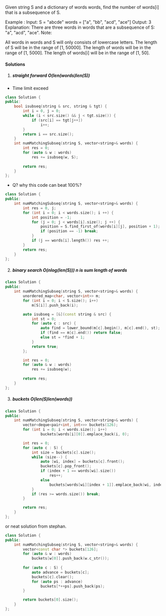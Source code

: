 Given string S and a dictionary of words words, find the number of words[i] that is a subsequence of S.

Example :
Input: 
S = "abcde"
words = ["a", "bb", "acd", "ace"]
Output: 3
Explanation: There are three words in words that are a subsequence of S: "a", "acd", "ace".
Note:

All words in words and S will only consists of lowercase letters.
The length of S will be in the range of [1, 50000].
The length of words will be in the range of [1, 5000].
The length of words[i] will be in the range of [1, 50].

#### Solutions

1. ##### straight forward O(len(words)len(S))

- Time limit exceed

```c++
class Solution {
public:
    bool isubseq(string & src, string & tgt) {
        int i = 0, j = 0;
        while (i < src.size() && j < tgt.size()) {
            if (src[i] == tgt[j++])
                i++;
        }
        return i == src.size();
    }
    int numMatchingSubseq(string S, vector<string>& words) {
        int res = 0;
        for (auto & w : words)
            res += isubseq(w, S);
        
        return res;
    }
};
```

- Q? why this code can beat 100%?

```c++
class Solution {
public:
    int numMatchingSubseq(string S, vector<string>& words) {
        int res = 0, j;
        for (int i = 0; i < words.size(); i ++) {
            int position = -1;
            for (j = 0; j < words[i].size(); j ++) {
                position = S.find_first_of(words[i][j], position + 1);
                if (position == -1) break;
            }
            if (j == words[i].length()) res ++;
        }
        return res;
    }
};

```


2. ##### binary search O(nlog(len(S))) n is sum length of words

```c++
class Solution {
public:
    int numMatchingSubseq(string S, vector<string>& words) {
        unordered_map<char, vector<int>> m;
        for (int i = 0; i < S.size(); i++)
            m[S[i]].push_back(i);

        auto isubseq = [&](const string & src) {
            int st = 0;
            for (auto c : src) {
                auto find = lower_bound(m[c].begin(), m[c].end(), st);
                if (find == m[c].end()) return false;
                else st = *find + 1;
            }
            return true;
        };

        int res = 0;
        for (auto & w : words)
            res += isubseq(w);
        
        return res;
    }
};
```

3. ##### buckets O(len(S)len(words))

```c++
class Solution {
public:
    int numMatchingSubseq(string S, vector<string>& words) {
        vector<deque<pair<int, int>>> buckets(126);
        for (int i = 0; i < words.size(); i++)
                buckets[words[i][0]].emplace_back(i, 0);

        int res = 0;
        for (auto c : S) {
            int size = buckets[c].size();
            while (size--) {
                auto [wi, index] = buckets[c].front();
                buckets[c].pop_front();
                if (index + 1 == words[wi].size())
                    res++;
                else
                    buckets[words[wi][index + 1]].emplace_back(wi, index + 1);
            }
            if (res >= words.size()) break;
        }

        return res;
    }
};
```

or neat solution from stephan.

```c++
class Solution {
public:
    int numMatchingSubseq(string S, vector<string>& words) {
        vector<const char *> buckets[126];
        for (auto & w : words)
            buckets[w[0]].push_back(w.c_str());
        
        for (auto c : S) {
            auto advance = buckets[c];
            buckets[c].clear();
            for (auto ps : advance)
                buckets[*++ps].push_back(ps);
        }

        return buckets[0].size();
    }
};
```